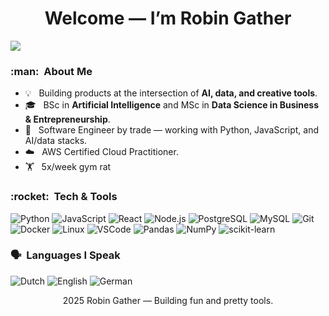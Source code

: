<h1 align="center">Welcome — I’m Robin Gather</h1>

![](https://komarev.com/ghpvc/?username=robingather&color=006bed)

<h3> :man: &nbsp;About Me</h3>

- 💡 &nbsp; Building products at the intersection of **AI, data, and creative tools**.  
- 🎓 &nbsp; BSc in **Artificial Intelligence** and MSc in **Data Science in Business & Entrepreneurship**.  
- 💼 &nbsp; Software Engineer by trade — working with Python, JavaScript, and AI/data stacks. 
- ☁️ &nbsp; AWS Certified Cloud Practitioner.
- 🏋️ &nbsp; 5x/week gym rat

<h3> :rocket: &nbsp;Tech & Tools</h3>

![Python](https://img.shields.io/badge/Python-14354C?style=for-the-badge&logo=python&logoColor=white)
![JavaScript](https://img.shields.io/badge/JavaScript-F7DF1E?style=for-the-badge&logo=javascript&logoColor=black)
![React](https://img.shields.io/badge/React-20232A?style=for-the-badge&logo=react&logoColor=61DAFB)
![Node.js](https://img.shields.io/badge/Node.js-43853D?style=for-the-badge&logo=node-dot-js&logoColor=white)
![PostgreSQL](https://img.shields.io/badge/PostgreSQL-316192?style=for-the-badge&logo=postgresql&logoColor=white)
![MySQL](https://img.shields.io/badge/MySQL-005C84?style=for-the-badge&logo=mysql&logoColor=white)
![Git](https://img.shields.io/badge/GIT-E44C30?style=for-the-badge&logo=git&logoColor=white)
![Docker](https://img.shields.io/badge/Docker-2496ED?style=for-the-badge&logo=docker&logoColor=white)
![Linux](https://img.shields.io/badge/Linux-FCC624?style=for-the-badge&logo=linux&logoColor=black)
![VSCode](https://img.shields.io/badge/VS%20Code-0078d7.svg?style=for-the-badge&logo=visual-studio-code&logoColor=white)
![Pandas](https://img.shields.io/badge/Pandas-150458?style=for-the-badge&logo=pandas&logoColor=white)
![NumPy](https://img.shields.io/badge/NumPy-013243?style=for-the-badge&logo=numpy&logoColor=white)
![scikit-learn](https://img.shields.io/badge/scikit--learn-F7931E?style=for-the-badge&logo=scikit-learn&logoColor=white)

<h3> 🗣️ &nbsp;Languages I Speak</h3>

![Dutch](https://img.shields.io/badge/Dutch-NL-blue?style=for-the-badge)
![English](https://img.shields.io/badge/English-EN-red?style=for-the-badge)
![German](https://img.shields.io/badge/German-DE-black?style=for-the-badge)

<p align="center">2025 Robin Gather — Building fun and pretty tools.</p>
